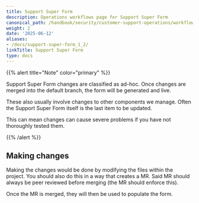 ```yaml
---
title: Support Super Form
description: Operations workflows page for Support Super Form
canonical_path: /handbook/security/customer-support-operations/workflows/gitlab/support-super-form/
weight: 2
date: '2025-06-12'
aliases:
- /docs/support-super-form_1_2/
linkTitle: Support Super Form
type: docs
---
```


{{% alert title="Note" color="primary" %}}

Support Super Form changes are classified as ad-hoc. Once changes are merged into the default branch, the form will be generated and live.

These also usually involve changes to other components we manage. Often the Support Super Form itself is the last item to be updated.

This can mean changes can cause severe problems if you have not thoroughly tested them.

{{% /alert %}}

## Making changes

Making the changes would be done by modifying the files within the project. You should also do this in a way that creates a MR. Said MR should always be peer reviewed before merging (the MR should enforce this).

Once the MR is merged, they will then be used to populate the form.

